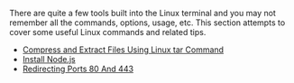 <!-- TITLE: Linux Tips & Tricks -->

There are quite a few tools built into the Linux terminal and you may not remember all the commands, options, usage, etc. This section attempts to cover some useful Linux commands and related tips.

* [Compress and Extract Files Using Linux tar Command](https://wiki.assistweb.co/linux-tips-tricks/compress-extract-files-using-linux-tar-command)
* [Install Node.js](https://wiki.assistweb.co/linux-tips-tricks/install-node-js)
* [Redirecting Ports 80 And 443](https://wiki.assistweb.co/linux-tips-tricks/redirecting-ports-80-and-443)
